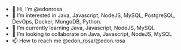 - 👋 Hi, I’m @edonrosa
- 👀 I’m interested in Java, Javascript, NodeJS, MySQL, PostgreSQL, DevOps, Docker, MongoDB, Python.
- 🌱 I’m currently learning Java, Javascript, NodeJS, MySQL
- 💞️ I’m looking to collaborate on Java, Javascript, NodeJS, MySQL
- 📫 How to reach me @edon_rosa/@edon.rosa

<!---
edonrosa/edonrosa is a ✨ special ✨ repository because its `README.md` (this file) appears on your GitHub profile.
You can click the Preview link to take a look at your changes.
--->
